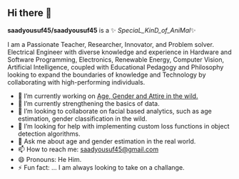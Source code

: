 ## Hi there 👋


**saadyousuf45/saadyousuf45** is a ✨ _SpeciaL_KinD_of_AniMal_✨ 

I am a Passionate Teacher, Researcher, Innovator, and Problem solver. Electrical Engineer with diverse
knowledge and experience in Hardware and Software Programming, Electronics, Renewable Energy,
Computer Vision, Artificial Intelligence, coupled with Educational Pedagogy and Philosophy looking to
expand the boundaries of knowledge and Technology by collaborating with high-performing individuals.

- 🔭 I’m currently working on [Age, Gender and Attire in the wild.](https://github.com/saadyousuf45/Age-Attire-Gender-Detection-and-Classification)
- 🌱 I’m currently strengthening the basics of data.
- 👯 I’m looking to collaborate on facial based analytics, such as age estimation, gender classification in the wild. 
- 🤔 I’m looking for help with implementing custom loss functions in object detection algorithms.
- 💬 Ask me about age and gender estimation in the real world.
- 📫 How to reach me: saadyousuf45@gmail.com
- 😄 Pronouns: He Him.
- ⚡ Fun fact: ... I am always looking to take on a challange.

